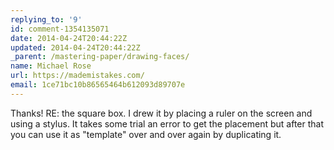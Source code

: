 ```yaml
---
replying_to: '9'
id: comment-1354135071
date: 2014-04-24T20:44:22Z
updated: 2014-04-24T20:44:22Z
_parent: /mastering-paper/drawing-faces/
name: Michael Rose
url: https://mademistakes.com/
email: 1ce71bc10b86565464b612093d89707e
---
```


Thanks! RE: the square box. I drew it by placing a ruler on the screen
and using a stylus. It takes some trial an error to get the placement but after
that you can use it as "template" over and over again by duplicating it.

